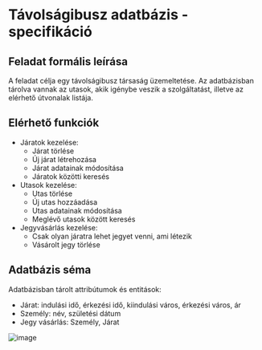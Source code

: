 # Távolságibusz adatbázis - specifikáció

## Feladat formális leírása
A feladat célja egy távolságibusz társaság üzemeltetése. Az adatbázisban tárolva vannak az utasok, akik igénybe veszik a szolgáltatást, illetve az elérhető útvonalak listája. 
## Elérhető funkciók
* Járatok kezelése:
    * Járat törlése
    * Új járat létrehozása
    * Járat adatainak módosítása
    * Járatok közötti keresés
* Utasok kezelése:
	* Utas törlése
    * Új utas hozzáadása
    * Utas adatainak módosítása
    * Meglévő utasok között keresés
* Jegyvásárlás kezelése:
    * Csak olyan járatra lehet jegyet venni, ami létezik
    * Vásárolt jegy törlése
## Adatbázis séma
Adatbázisban tárolt attribútumok és entitások:
* Járat: indulási idő, érkezési idő, kiindulási város, érkezési város, ár
* Személy: név, születési dátum
* Jegy vásárlás: Személy, Járat

![image](https://user-images.githubusercontent.com/126917864/236701141-bbcab98b-3958-4656-8927-ad65aeb1e626.png)
